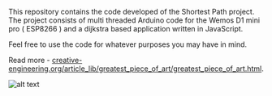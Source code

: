 
This repository contains the code developed of the Shortest Path project.
The project consists of multi threaded Arduino code for the Wemos D1 mini pro ( ESP8266 ) and a dijkstra based application written in JavaScript. 

Feel free to use the code for whatever purposes you may have in mind. 

Read more - [creative-engineering.org/article_lib/greatest_piece_of_art/greatest_piece_of_art.html](http://creative-engineering.org/article_lib/greatest_piece_of_art/greatest_piece_of_art.html).


![alt text](img/SP21.JPG)
